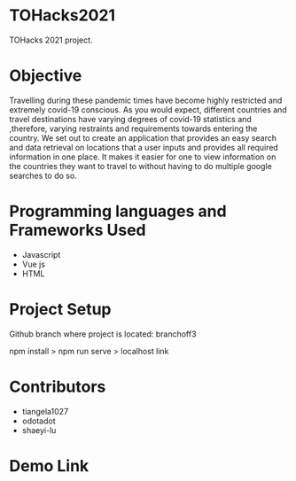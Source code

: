 # TOHacks2021
 TOHacks 2021 project.
 
# Objective
Travelling during these pandemic times have become highly restricted and extremely covid-19 conscious. As you would expect, different countries and travel destinations have varying degrees of covid-19 statistics and ,therefore, varying restraints and requirements towards entering the country. We set out to create an application that provides an easy search and data retrieval on locations that a user inputs and provides all required information in one place. It makes it easier for one to view information on the countries they want to travel to without having to do multiple google searches to do so.

# Programming languages and Frameworks Used
* Javascript
* Vue js
* HTML

# Project Setup

Github branch where project is located: branchoff3

npm install > npm run serve > localhost link


# Contributors
* tiangela1027
* odotadot
* shaeyi-lu

# Demo Link

